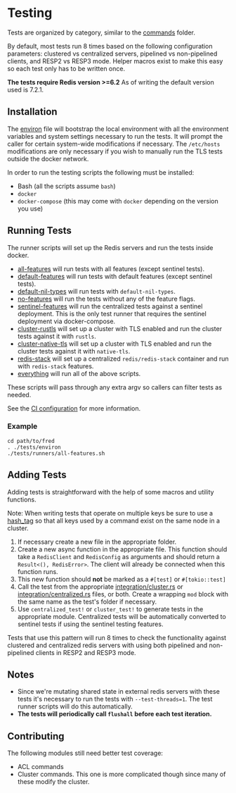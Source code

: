 # Testing

Tests are organized by category, similar to the [commands](../src/commands) folder.

By default, most tests run 8 times based on the following configuration parameters: clustered vs centralized servers, pipelined vs non-pipelined clients, and RESP2 vs RESP3 mode. Helper macros exist to make this easy so each test only has to be written once.

**The tests require Redis version >=6.2** As of writing the default version used is 7.2.1.

## Installation

The [environ](environ) file will bootstrap the local environment with all the environment variables and system settings necessary to run the tests. It will prompt the caller for certain system-wide modifications if necessary. The `/etc/hosts` modifications are only necessary if you wish to manually run the TLS tests outside the docker network.

In order to run the testing scripts the following must be installed:

* Bash (all the scripts assume `bash`)
* `docker`
* `docker-compose` (this may come with `docker` depending on the version you use)

## Running Tests

The runner scripts will set up the Redis servers and run the tests inside docker. 

* [all-features](runners/all-features.sh) will run tests with all features (except sentinel tests).
* [default-features](runners/default-features.sh) will run tests with default features (except sentinel tests).
* [default-nil-types](runners/default-nil-types.sh) will run tests with `default-nil-types`.
* [no-features](runners/no-features.sh) will run the tests without any of the feature flags.
* [sentinel-features](runners/sentinel-features.sh) will run the centralized tests against a sentinel deployment. This is the only test runner that requires the sentinel deployment via docker-compose.
* [cluster-rustls](runners/cluster-rustls.sh) will set up a cluster with TLS enabled and run the cluster tests against it with `rustls`.
* [cluster-native-tls](runners/cluster-native-tls.sh) will set up a cluster with TLS enabled and run the cluster tests against it with `native-tls`.
* [redis-stack](runners/redis-stack.sh) will set up a centralized `redis/redis-stack` container and run with `redis-stack` features.
* [everything](runners/everything.sh) will run all of the above scripts. 

These scripts will pass through any extra argv so callers can filter tests as needed.

See the [CI configuration](../.circleci/config.yml) for more information.

### Example

```
cd path/to/fred
. ./tests/environ
./tests/runners/all-features.sh
```

## Adding Tests

Adding tests is straightforward with the help of some macros and utility functions.

Note: When writing tests that operate on multiple keys be sure to use a [hash_tag](https://redis.io/topics/cluster-spec#keys-hash-tags) so that all keys used by a command exist on the same node in a cluster. 

1. If necessary create a new file in the appropriate folder.
2. Create a new async function in the appropriate file. This function should take a `RedisClient` and `RedisConfig` as arguments and should return a `Result<(), RedisError>`. The client will already be connected when this function runs.
3. This new function should **not** be marked as a `#[test]` or `#[tokio::test]`
4. Call the test from the appropriate [integration/cluster.rs](integration/cluster.rs) or [integration/centralized.rs](integration/centralized.rs) files, or both. Create a wrapping `mod` block with the same name as the test's folder if necessary.
5. Use `centralized_test!` or `cluster_test!` to generate tests in the appropriate module. Centralized tests will be automatically converted to sentinel tests if using the sentinel testing features.

Tests that use this pattern will run 8 times to check the functionality against clustered and centralized redis servers with using both pipelined and non-pipelined clients in RESP2 and RESP3 mode.

## Notes

* Since we're mutating shared state in external redis servers with these tests it's necessary to run the tests with `--test-threads=1`. The test runner scripts will do this automatically.
* **The tests will periodically call `flushall` before each test iteration.**

## Contributing

The following modules still need better test coverage:

* ACL commands
* Cluster commands. This one is more complicated though since many of these modify the cluster.